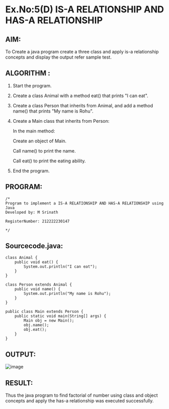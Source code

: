 # Ex.No:5(D) IS-A RELATIONSHIP AND HAS-A RELATIONSHIP
## AIM:
   To Create a java program create a three class and apply is-a relationship concepts and display the output refer sample test.
 
## ALGORITHM :

1. Start the program.

2. Create a class Animal with a method eat() that prints "I can eat".

3. Create a class Person that inherits from Animal, and add a method name() that prints "My name is Rohu".

4. Create a Main class that inherits from Person:

   In the main method:
      
      Create an object of Main.
      
      Call name() to print the name.
      
      Call eat() to print the eating ability.

5. End the program.

## PROGRAM:
 ```
/*
Program to implement a IS-A RELATIONSHIP AND HAS-A RELATIONSHIP using Java
Developed by: M Srinath

RegisterNumber: 212222230147

*/
```

## Sourcecode.java:
```
class Animal {
    public void eat() {
        System.out.println("I can eat");
    }
}

class Person extends Animal {
    public void name() {
        System.out.println("My name is Rohu");
    }
}

public class Main extends Person {
    public static void main(String[] args) {
        Main obj = new Main();
        obj.name();
        obj.eat();
    }
}
```


## OUTPUT:

![image](https://github.com/user-attachments/assets/1846d70a-097b-4b4d-a830-f0f1da459732)


## RESULT:
Thus the java program to find factorial of number using class and object concepts and apply the has-a relationship was executed successfully.
